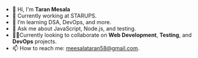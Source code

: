 
- 👋 Hi, I'm **Taran Mesala**
- 🔭 Currently working at STARUPS.
- 🌱 I’m learning DSA, DevOps, and more.
- 💬 Ask me about JavaScript, Node.js, and testing.
- 🙋‍♂️Currently looking to collaborate on **Web Development**, **Testing**, and **DevOps** projects.
- 📫 How to reach me: [meesalataran58@gmail.com](mailto:meesalataran58@gmail.com).

 <!-- ![GitHub Stats](https://github-readme-stats.vercel.app/api?username=Taran1508&show_icons=true) -->
